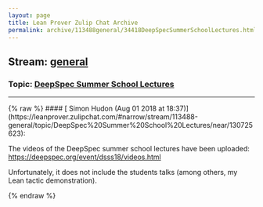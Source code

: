 ```yaml
---
layout: page
title: Lean Prover Zulip Chat Archive 
permalink: archive/113488general/34418DeepSpecSummerSchoolLectures.html
---
```


## Stream: [general](https://leanprover-community.github.io/archive/113488general/index.html)
### Topic: [DeepSpec Summer School Lectures](https://leanprover-community.github.io/archive/113488general/34418DeepSpecSummerSchoolLectures.html)

---

<base href="https://leanprover.zulipchat.com">
{% raw %}
#### [ Simon Hudon (Aug 01 2018 at 18:37)](https://leanprover.zulipchat.com/#narrow/stream/113488-general/topic/DeepSpec%20Summer%20School%20Lectures/near/130725623):
<p>The videos of the DeepSpec summer school lectures have been uploaded: <a href="https://deepspec.org/event/dsss18/videos.html" target="_blank" title="https://deepspec.org/event/dsss18/videos.html">https://deepspec.org/event/dsss18/videos.html</a></p>
<p>Unfortunately, it does not include the students talks (among others, my Lean tactic demonstration).</p>


{% endraw %}
